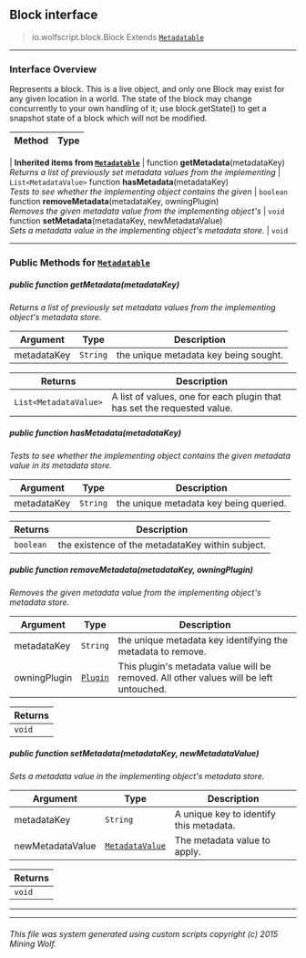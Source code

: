 ## Block __interface__

>io.wolfscript.block.Block
>Extends [`Metadatable`](../metadata/Metadatable.md)

---

### Interface Overview

Represents a block. This is a live object, and only one Block may exist for any given location in a world. The state of the block may change concurrently to your own handling of it; use block.getState() to get a snapshot state of a block which will not be modified.

Method | Type   
--- | :--- 
 |
__Inherited items from [`Metadatable`](../metadata/Metadatable.md)__ |
 function __getMetadata__(metadataKey) <br> _Returns a list of previously set metadata values from the implementing_ | `List<MetadataValue>`
 function __hasMetadata__(metadataKey) <br> _Tests to see whether the implementing object contains the given_ | `boolean`
 function __removeMetadata__(metadataKey, owningPlugin) <br> _Removes the given metadata value from the implementing object's_ | `void`
 function __setMetadata__(metadataKey, newMetadataValue) <br> _Sets a metadata value in the implementing object's metadata store._ | `void`





---


### Public Methods for [`Metadatable`](../metadata/Metadatable.md)

##### <a id='getmetadata'></a>public  function __getMetadata__(metadataKey)

_Returns a list of previously set metadata values from the implementing object's metadata store._

Argument | Type | Description  
--- | --- | --- 
metadataKey | `String` | the unique metadata key being sought.

Returns | Description
--- | --- 
`List<MetadataValue>` | A list of values, one for each plugin that has set the requested value.


##### <a id='hasmetadata'></a>public  function __hasMetadata__(metadataKey)

_Tests to see whether the implementing object contains the given metadata value in its metadata store._

Argument | Type | Description  
--- | --- | --- 
metadataKey | `String` | the unique metadata key being queried.

Returns | Description
--- | --- 
`boolean` | the existence of the metadataKey within subject.


##### <a id='removemetadata'></a>public  function __removeMetadata__(metadataKey, owningPlugin)

_Removes the given metadata value from the implementing object's metadata store._

Argument | Type | Description  
--- | --- | --- 
metadataKey | `String` | the unique metadata key identifying the metadata to remove.
owningPlugin | [`Plugin`](../plugin/Plugin.md) | This plugin's metadata value will be removed. All other values will be left untouched.

Returns | 
--- | 
`void` |


##### <a id='setmetadata'></a>public  function __setMetadata__(metadataKey, newMetadataValue)

_Sets a metadata value in the implementing object's metadata store._

Argument | Type | Description  
--- | --- | --- 
metadataKey | `String` | A unique key to identify this metadata.
newMetadataValue | [`MetadataValue`](../metadata/MetadataValue.md) | The metadata value to apply.

Returns | 
--- | 
`void` |


---


---


###### This file was system generated using custom scripts copyright (c) 2015 Mining Wolf.
	

